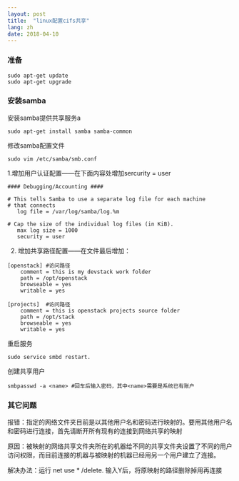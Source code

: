```yaml
---
layout: post
title:  "linux配置cifs共享"
lang: zh
date: 2018-04-10
---
```


### 准备

```shell
sudo apt-get update
sudo apt-get upgrade
```

### 安装samba

安装samba提供共享服务a

```shell
sudo apt-get install samba samba-common
```

修改samba配置文件

```shell
sudo vim /etc/samba/smb.conf
```

1.增加用户认证配置——在下面内容处增加sercurity = user

```
#### Debugging/Accounting ####

# This tells Samba to use a separate log file for each machine
# that connects
   log file = /var/log/samba/log.%m

# Cap the size of the individual log files (in KiB).
   max log size = 1000
   security = user
```

2. 增加共享路径配置——在文件最后增加：

```
[openstack] #访问路径
    comment = this is my devstack work folder
    path = /opt/openstack
    browseable = yes
    writable = yes

[projects]  #访问路径
    comment = this is openstack projects source folder
    path = /opt/stack
    browseable = yes
    writable = yes
```

重启服务

```
sudo service smbd restart.
```

创建共享用户

```
smbpasswd -a <name> #回车后输入密码，其中<name>需要是系统已有账户
```

### 其它问题

报错：指定的网络文件夹目前是以其他用户名和密码进行映射的。要用其他用户名和密码进行连接，首先请断开所有现有的连接到网络共享的映射

原因：被映射的网络共享文件夹所在的机器给不同的共享文件夹设置了不同的用户访问权限，而目前连接的机器与被映射的机器已经用另一个用户建立了连接。

解决办法：运行 net use * /delete. 输入Y后，将原映射的路径删除掉用再连接
